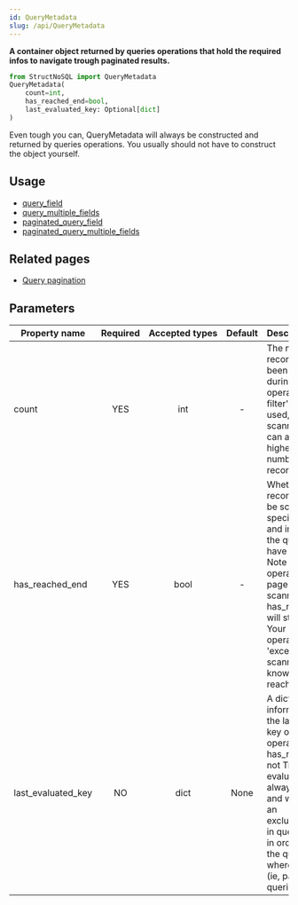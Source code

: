 ```yaml
---
id: QueryMetadata
slug: /api/QueryMetadata
---
```


**A container object returned by queries operations that hold the required infos to navigate trough paginated results.**

```python
from StructNoSQL import QueryMetadata
QueryMetadata(
    count=int, 
    has_reached_end=bool, 
    last_evaluated_key: Optional[dict]
)
```

Even tough you can, QueryMetadata will always be constructed and returned by queries operations. You usually should 
not have to construct the object yourself.

## Usage
- [query_field](../api/query_field)
- [query_multiple_fields](../api/query_multiple_fields)
- [paginated_query_field](../api/paginated_query_field)
- [paginated_query_multiple_fields](../api/paginated_query_multiple_fields)

## Related pages
- [Query pagination](../basics/query_pagination)

## Parameters
| Property&nbsp;name | Required | Accepted&nbsp;types | Default | Description |
| ------------------ | :------: | :-----------------: | :-----: | :---------- |
| count | YES | int | - | The number of records that have been scanned during the query operation (if some filter's have been used, the number of scanned records can actually be higher than the number of returned records_items_data).
| has_reached_end | YES | bool | - | Whether all the records that could be scanned for the specified key_value and index_name of the query operation have been scanned. Note that a query operation ends its page on the last scannable record, has_reached_end will still be False. Your query operation needs to 'exceed' the last scannable record to know that it has reached the end.
| last_evaluated_key | NO | dict | None | A dict containing information about the last evaluated key of the query operation. When has_reached_end is not True, a last evaluated key will always be returned, and will be usable as an exclusive_start_key in query operations in order to continue the query operation where it was left off (ie, paginated queries).

 